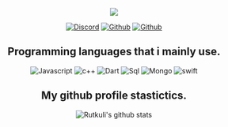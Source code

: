 <p align="center">
  <a href="https://tcno.co/">
    <img src="https://i.imgur.com/M2Uhzyn.png"></a>
</p>
<p align="center">
    <a href="https://discordapp.com/users/749998774566387742">
   <img alt="Discord" src="https://img.shields.io/badge/Discord-Rutkuli%0304-7289DA?style=for-the-badge&logo=discord&logoColor=7289DA&logoWidth=20&labelColor=000'"></a>  
  <a href="https://github.com/rutkuli">
   <img alt="Github" src="https://img.shields.io/github/followers/Rutkuli?color=1DA1F2&logo=github&label=Followers&style=for-the-badge"></a>   
   <a href="https://rutkuli.github.io/">
   <img alt="Github" src="https://img.shields.io/website?label=rutkuli.github.io&style=for-the-badge&url=https://rutkuli.github.io/"></a> 
</p>


<h2 align="center">Programming languages that i mainly use.</h2>
<p align="center">
  <img alt="Javascript" src="https://img.shields.io/badge/-JavaScript-090909?style=for-the-badge&logo=JavaScript&logoColor=E9D54D"></a> 
  <img alt="c++" src="https://img.shields.io/badge/-C++-090909?style=for-the-badge&logo=C%2b%2b&logoColor=6296CC"></a> 
  <img alt="Dart" src="https://img.shields.io/badge/-Dart-090909?style=for-the-badge&logo=dart&logoColor=097CDB"></a>    
  <img alt="Sql" src="https://img.shields.io/badge/-Sql-090909?style=for-the-badge&logo=mysql&logoColor=00648B"></a> 
  <img alt="Mongo" src="https://img.shields.io/badge/-MongoDB-090909?style=for-the-badge&logo=MongoDB&logoColor=00648B"></a> 
  <img alt="swift" src="https://img.shields.io/badge/-Swift-090909?style=for-the-badge&logo=Swift&logoColor=00648B"></a> 
</p>

<h2 align="center">My github profile stastictics.</h2>
<p align="center">
  <img align="center" src="https://github-readme-stats.vercel.app/api?username=rutkuli&&show_icons=true&title_color=ffffff&icon_color=bb2acf&text_color=daf7dc&bg_color=151515" alt="Rutkuli's github stats"/>
</p>

<br />

</pre> 

<!--
**rutkuli/rutkuli** is a ✨ _special_ ✨ repository because its `README.md` (this file) appears on your GitHub profile.



